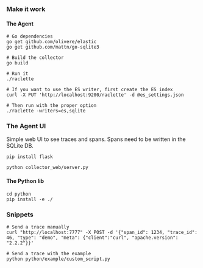 ### Make it work

#### The Agent

```
# Go dependencies
go get github.com/olivere/elastic
go get github.com/mattn/go-sqlite3

# Build the collector
go build

# Run it
./raclette
```

```
# If you want to use the ES writer, first create the ES index
curl -X PUT 'http://localhost:9200/raclette' -d @es_settings.json

# Then run with the proper option
./raclette -writers=es,sqlite
```


### The Agent UI

Simple web UI to see traces and spans. Spans need to be written in the SQLite DB.

```
pip install flask

python collector_web/server.py
```

#### The Python lib

```
cd python
pip install -e ./
```

### Snippets

```
# Send a trace manually
curl "http://localhost:7777" -X POST -d '{"span_id": 1234, "trace_id": 46, "type": "demo", "meta": {"client":"curl", "apache.version": "2.2.2"}}'

# Send a trace with the example
python python/example/custom_script.py
```
